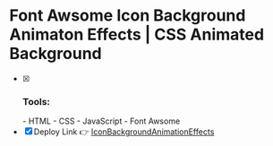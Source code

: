 # Font Awsome Icon Background Animaton Effects | CSS Animated Background

- [x] <h3><b>Tools:</b></h3>
          - HTML
          - CSS
          - JavaScript
          - Font Awsome
- [x] Deploy Link 👉 [IconBackgroundAnimationEffects](https://bekcodingaddict.github.io/CSS-Animations/IconBackgroundAnimationEffect/)
